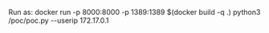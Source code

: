 Run as:
docker run -p 8000:8000 -p 1389:1389 $(docker build -q .) python3 /poc/poc.py --userip 172.17.0.1
